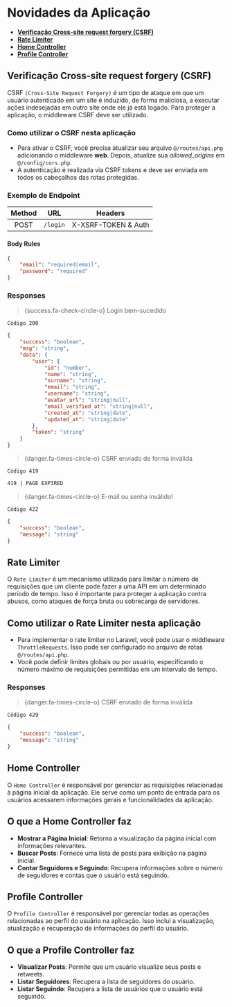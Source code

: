 # Novidades da Aplicação

-   [**Verificação Cross-site request forgery (CSRF)**](#about-csrf)
-   [**Rate Limiter**](#about-rate-limiter)
-   [**Home Controller**](#about-home-controller)
-   [**Profile Controller**](#about-profile-controller)

<a name="about-csrf"></a>

## Verificação Cross-site request forgery (CSRF)

CSRF `(Cross-Site Request Forgery)` é um tipo de ataque em que um usuário autenticado em um site é induzido, de forma maliciosa, a executar ações indesejadas em outro site onde ele já está logado. Para proteger a aplicação, o middleware CSRF deve ser utilizado.

### Como utilizar o CSRF nesta aplicação

-   Para ativar o CSRF, você precisa atualizar seu arquivo `@/routes/api.php` adicionando o middleware **web**. Depois, atualize sua _allowed_origins_ em `@/config/cors.php`.
-   A autenticação é realizada via CSRF tokens e deve ser enviada em todos os cabeçalhos das rotas protegidas.

### Exemplo de Endpoint

| Method |   URL    | Headers             |
| :----: | :------: | ------------------- |
|  POST  | `/login` | X-XSRF-TOKEN & Auth |

#### Body Rules

```json
{
    "email": "required|email",
    "password": "required"
}
```

### Responses

> {success.fa-check-circle-o} Login bem-sucedido

`Código 200`

```json
{
    "success": "boolean",
    "msg": "string",
    "data": {
        "user": {
            "id": "number",
            "name": "string",
            "surname": "string",
            "email": "string",
            "username": "string",
            "avatar_url": "string|null",
            "email_verified_at": "string|null",
            "created_at": "string|date",
            "updated_at": "string|date"
        },
        "token": "string"
    }
}
```

> {danger.fa-times-circle-o} CSRF enviado de forma inválida

`Código 419`

```md
419 | PAGE EXPIRED
```

> {danger.fa-times-circle-o} E-mail ou senha inválido!

`Código 422`

```json
{
    "success": "boolean",
    "message": "string"
}
```

<a name="about-rate-limiter"></a>

## Rate Limiter

O `Rate Limiter` é um mecanismo utilizado para limitar o número de requisições que um cliente pode fazer a uma API em um determinado período de tempo. Isso é importante para proteger a aplicação contra abusos, como ataques de força bruta ou sobrecarga de servidores.

## Como utilizar o Rate Limiter nesta aplicação

-   Para implementar o rate limiter no Laravel, você pode usar o middleware `ThrottleRequests`. Isso pode ser configurado no arquivo de rotas `@/routes/api.php`.
-   Você pode definir limites globais ou por usuário, especificando o número máximo de requisições permitidas em um intervalo de tempo.

### Responses

> {danger.fa-times-circle-o} CSRF enviado de forma inválida

`Código 429`

```json
{
    "success": "boolean",
    "message": "string"
}
```

<a name="about-home-controller" />

## Home Controller

O `Home Controller` é responsável por gerenciar as requisições relacionadas à página inicial da aplicação. Ele serve como um ponto de entrada para os usuários acessarem informações gerais e funcionalidades da aplicação.

## O que a Home Controller faz

-   **Mostrar a Página Inicial**: Retorna a visualização da página inicial com informações relevantes.
-   **Buscar Posts**: Fornece uma lista de posts para exibição na página inicial.
-   **Contar Seguidores e Seguindo**: Recupera informações sobre o número de seguidores e contas que o usuário está seguindo.

<a name="about-profile-controller" />

## Profile Controller

O `Profile Controller` é responsável por gerenciar todas as operações relacionadas ao perfil do usuário na aplicação. Isso inclui a visualização, atualização e recuperação de informações do perfil do usuário.

## O que a Profile Controller faz

-   **Visualizar Posts**: Permite que um usuário visualize seus posts e retweets.
-   **Listar Seguidores**: Recupera a lista de seguidores do usuário.
-   **Listar Seguindo**: Recupera a lista de usuários que o usuário está seguindo.

